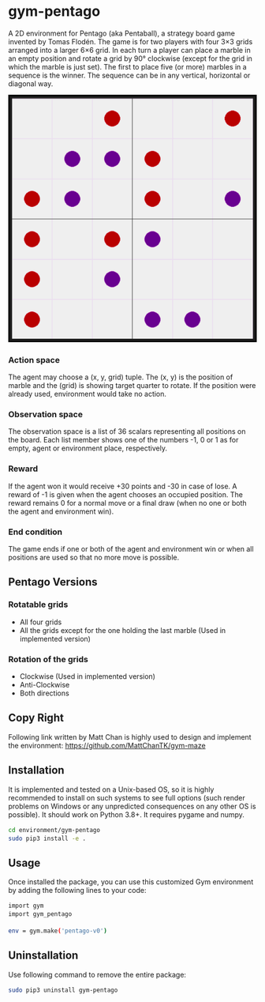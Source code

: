 # gym-pentago

A 2D environment for Pentago (aka Pentaball), a strategy board game invented by Tomas Flodén.
The game is for two players with four 3×3 grids arranged into a larger 6×6 grid.
In each turn a player can place a marble in an empty position and rotate a grid by 90° clockwise (except for the grid in which the marble is just set).
The first to place five (or more) marbles in a sequence is the winner. The sequence can be in any vertical, horizontal or diagonal way.

![Pentago board sample](img.png)

### Action space
The agent may choose a (x, y, grid) tuple. The (x, y) is the position of marble and the (grid) is showing target quarter to rotate.
If the position were already used, environment would take no action. 

### Observation space
The observation space is a list of 36 scalars representing all positions on the board.
Each list member shows one of the numbers -1, 0 or 1 as for empty, agent or environment place, respectively.

### Reward
If the agent won it would receive +30 points and -30 in case of lose.
A reward of -1 is given when the agent chooses an occupied position.
The reward remains 0 for a normal move or a final draw (when no one or both the agent and environment win).

### End condition
The game ends if one or both of the agent and environment win or when all positions are used so that no more move is possible.


## Pentago Versions

### Rotatable grids
* All four grids
* All the grids except for the one holding the last marble (Used in implemented version)

### Rotation of the grids
* Clockwise (Used in implemented version)
* Anti-Clockwise
* Both directions

## Copy Right
Following link written by Matt Chan is highly used to design and implement the environment:
https://github.com/MattChanTK/gym-maze

## Installation
It is implemented and tested on a Unix-based OS,
so it is highly recommended to install on such systems to see full options
(such render problems on Windows or any unpredicted consequences on any other OS is possible).
It should work on Python 3.8+. It requires pygame and numpy.

```bash
cd environment/gym-pentago
sudo pip3 install -e .
```

## Usage
Once installed the package, you can use this customized Gym environment by adding the following lines
to your code:

```bash
import gym
import gym_pentago

env = gym.make('pentago-v0')
```

## Uninstallation
Use following command to remove the entire package:

```bash
sudo pip3 uninstall gym-pentago
```
